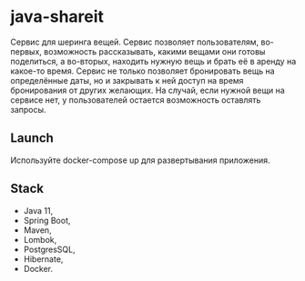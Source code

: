 # java-shareit
Cервис для шеринга вещей. Сервис позволяет пользователям, во-первых, возможность рассказывать, какими вещами они готовы поделиться, а во-вторых, находить нужную вещь и брать её в аренду на какое-то время. Сервис не только позволяет бронировать вещь на определённые даты, но и закрывать к ней доступ на время бронирования от других желающих. На случай, если нужной вещи на сервисе нет, у пользователей остается возможность оставлять запросы.

## Launch
Используйте docker-compose up для развертывания приложения.

## Stack
- Java 11,
- Spring Boot,
- Maven,
- Lombok,
- PostgresSQL,
- Hibernate,
- Docker.
